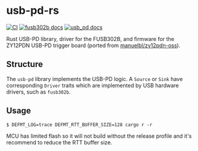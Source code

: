 # usb-pd-rs

[![CI](https://github.com/fmckeogh/usb-pd-rs/actions/workflows/build.yml/badge.svg)](https://github.com/fmckeogh/usb-pd-rs/actions/workflows/build.yml)
[![fusb302b docs](https://img.shields.io/badge/docs-fusb302b-blue)](https://fmckeogh.github.io/usb-pd-rs/fusb302b/)
[![usb_pd docs](https://img.shields.io/badge/docs-usb_pd-blue)](https://fmckeogh.github.io/usb-pd-rs/usb_pd/)

Rust USB-PD library, driver for the FUSB302B, and firmware for the ZY12PDN USB-PD trigger board (ported from [manuelbl/zy12pdn-oss](https://github.com/manuelbl/zy12pdn-oss)).

## Structure

The `usb-pd` library implements the USB-PD logic. A `Source` or `Sink` have corresponding `Driver` traits which are implemented by USB hardware drivers, such as `fusb302b`.

## Usage

```
$ DEFMT_LOG=trace DEFMT_RTT_BUFFER_SIZE=128 cargo r -r
```

MCU has limited flash so it will not build without the release profile and it's recommend to reduce the RTT buffer size.
